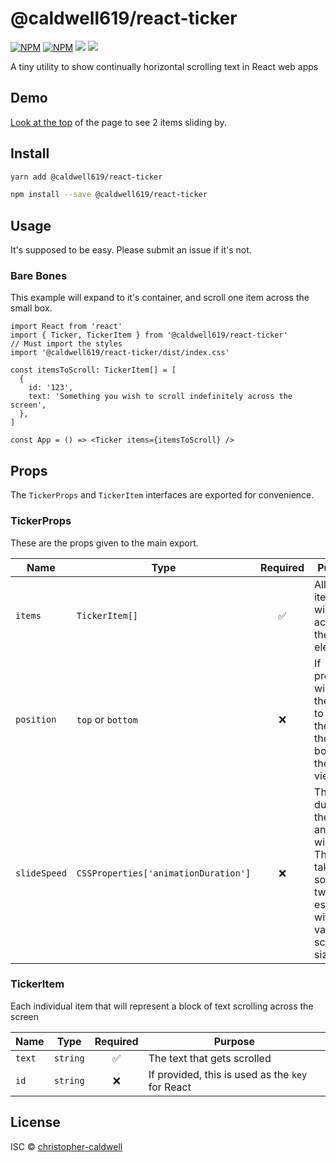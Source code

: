 # @caldwell619/react-ticker

[![NPM](https://img.shields.io/npm/v/@caldwell619/react-ticker.svg)](https://www.npmjs.com/package/@caldwell619/react-ticker) [![NPM](https://img.shields.io/bundlephobia/min/@caldwell619/react-ticker)](https://www.npmjs.com/package/@caldwell619/react-ticker) [![](https://img.shields.io/github/last-commit/christopher-caldwell/react-ticker)]() [![](https://img.shields.io/npm/types/typescript)]()

A tiny utility to show continually horizontal scrolling text in React web apps

## Demo

[Look at the top](https://christopher-caldwell.github.io/react-ticker/) of the page to see 2 items sliding by.

## Install

```bash
yarn add @caldwell619/react-ticker

npm install --save @caldwell619/react-ticker
```

## Usage

It's supposed to be easy. Please submit an issue if it's not.

### Bare Bones

This example will expand to it's container, and scroll one item across the small box.

```tsx
import React from 'react'
import { Ticker, TickerItem } from '@caldwell619/react-ticker'
// Must import the styles
import '@caldwell619/react-ticker/dist/index.css'

const itemsToScroll: TickerItem[] = [
  {
    id: '123',
    text: 'Something you wish to scroll indefinitely across the screen',
  },
]

const App = () => <Ticker items={itemsToScroll} />
```

## Props

The `TickerProps` and `TickerItem` interfaces are exported for convenience.

### TickerProps

These are the props given to the main export.

| Name         | Type                                 |      Required      | Purpose                                                                                                          |
| ------------ | ------------------------------------ | :----------------: | ---------------------------------------------------------------------------------------------------------------- |
| `items`      | `TickerItem[]`                       | :white_check_mark: | All of the items that will scroll across the element.                                                            |
| `position`   | `top` or `bottom`                    |        :x:         | If provided, will glue the ticker to either the top or the bottom of the viewport                                |
| `slideSpeed` | `CSSProperties['animationDuration']` |        :x:         | The duration the **entire** animation will take. This takes some tweaking, especially with various screen sizes. |

### TickerItem

Each individual item that will represent a block of text scrolling across the screen

| Name   | Type     |      Required      | Purpose                                          |
| ------ | -------- | :----------------: | ------------------------------------------------ |
| `text` | `string` | :white_check_mark: | The text that gets scrolled                      |
| `id`   | `string` |        :x:         | If provided, this is used as the `key` for React |

## License

ISC © [christopher-caldwell](https://github.com/christopher-caldwell)
